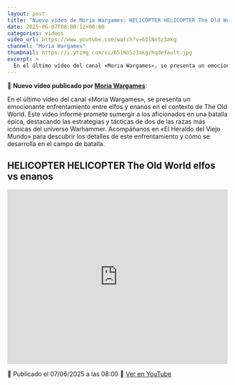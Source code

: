 ```yaml
---
layout: post
title: "Nuevo vídeo de Moria Wargames: HELICOPTER HELICOPTER The Old World elfos vs enanos"
date: 2025-06-07T08:00:12+00:00
categories: videos
video_url: https://www.youtube.com/watch?v=65lNo5z3akg
channel: "Moria Wargames"
thumbnail: https://i.ytimg.com/vi/65lNo5z3akg/hqdefault.jpg
excerpt: >
  En el último vídeo del canal «Moria Wargames», se presenta un emocionante enfrentamiento entre elfos y enanos en el contexto de The Old World. Este video informe promete sumergir a los aficionados en una batalla épica, destacando las estrategias y tácticas de dos de las razas más icónicas del universo Warhammer. Acompáñanos en «El Heraldo del Viejo Mundo» para descubrir los detalles de este enfrentamiento y cómo se desarrolla en el campo de batalla.
---
```


🎥 **Nuevo vídeo publicado por [Moria Wargames](https://www.youtube.com/channel/UCcQsRY8wmVbBjtrnhWuL9pQ)**:

En el último vídeo del canal «Moria Wargames», se presenta un emocionante enfrentamiento entre elfos y enanos en el contexto de The Old World. Este video informe promete sumergir a los aficionados en una batalla épica, destacando las estrategias y tácticas de dos de las razas más icónicas del universo Warhammer. Acompáñanos en «El Heraldo del Viejo Mundo» para descubrir los detalles de este enfrentamiento y cómo se desarrolla en el campo de batalla.

## HELICOPTER HELICOPTER The Old World elfos vs enanos

<iframe width="100%" height="400" src="https://www.youtube.com/embed/65lNo5z3akg" frameborder="0" allowfullscreen></iframe>

📅 Publicado el 07/06/2025 a las 08:00
🔗 [Ver en YouTube](https://www.youtube.com/watch?v=65lNo5z3akg)
